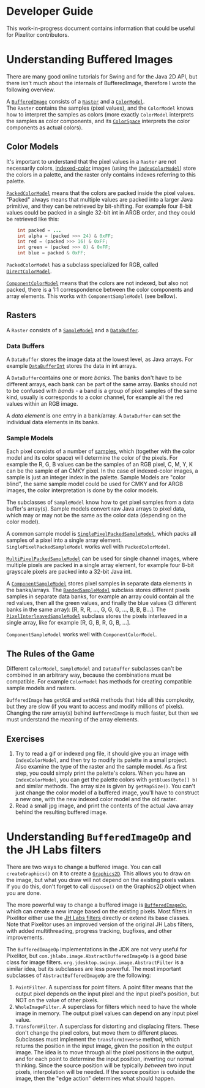 # Developer Guide

This work-in-progress document contains information that could be useful for Pixelitor contributors.

# Understanding Buffered Images

There are many good online tutorials for Swing and for the Java 2D API, but there isn't much about the internals of BufferedImage, therefore I wrote the following overview.

A [```BufferedImage```](https://docs.oracle.com/en/java/javase/17/docs/api/java.desktop/java/awt/image/BufferedImage.html) consists of a [```Raster```](https://docs.oracle.com/en/java/javase/17/docs/api/java.desktop/java/awt/image/Raster.html) and a [```ColorModel```](https://docs.oracle.com/en/java/javase/17/docs/api/java.desktop/java/awt/image/ColorModel.html).   
The ```Raster``` contains the samples (pixel values), and the ```ColorModel``` knows how to interpret the samples as colors (more exactly ```ColorModel``` interprets the samples as color components, and its [```ColorSpace```](https://docs.oracle.com/en/java/javase/17/docs/api/java.desktop/java/awt/color/ColorSpace.html) interprets the color components as actual colors).

## Color Models

It's important to understand that the pixel values in a ```Raster``` are not necessarily colors, [indexed-color](https://en.wikipedia.org/wiki/Indexed_color) images (using the [```IndexColorModel```](https://docs.oracle.com/en/java/javase/17/docs/api/java.desktop/java/awt/image/IndexColorModel.html)) store the colors in a palette, and the raster only contains indexes referring to this palette.

[```PackedColorModel```](https://docs.oracle.com/en/java/javase/17/docs/api/java.desktop/java/awt/image/PackedColorModel.html) means that the colors are packed inside the pixel values. "Packed" always means that multiple values are packed into a larger Java primitive, and they can be retrieved by bit-shifting. For example four 8-bit values could be packed in a single 32-bit int in ARGB order, and they could be retrieved like this:

```java
    int packed = ...
    int alpha = (packed >>> 24) & 0xFF;
    int red = (packed >>> 16) & 0xFF;
    int green = (packed >>> 8) & 0xFF;
    int blue = packed & 0xFF;
```

```PackedColorModel``` has a subclass specialized for RGB, called [```DirectColorModel```](https://docs.oracle.com/en/java/javase/17/docs/api/java.desktop/java/awt/image/DirectColorModel.html).

[```ComponentColorModel```](https://docs.oracle.com/en/java/javase/17/docs/api/java.desktop/java/awt/image/ComponentColorModel.html) means that the colors are not indexed, but also not packed, there is a 1:1 correspondence between the color components and array elements. This works with ```ComponentSampleModel``` (see bellow).

## Rasters

A ```Raster``` consists of a [```SampleModel```](https://docs.oracle.com/en/java/javase/17/docs/api/java.desktop/java/awt/image/SampleModel.html) and a [```DataBuffer```](https://docs.oracle.com/en/java/javase/17/docs/api/java.desktop/java/awt/image/DataBuffer.html).

### Data Buffers

A ```DataBuffer``` stores the image data at the lowest level, as Java arrays. For example [```DataBufferInt```](https://docs.oracle.com/en/java/javase/17/docs/api/java.desktop/java/awt/image/DataBufferInt.html) stores the data in int arrays.

A ```DataBuffer```contains one or more *banks*. The banks don't have to be different arrays, each bank can be part of the same array. Banks should not to be confused with *bands* - a band is a group of pixel samples of the same kind, usually is corresponds to a color channel, for example all the red values within an RGB image. 


A *data element* is one entry in a bank/array. A ```DataBuffer``` can set the individual data elements in its banks. 

### Sample Models

Each pixel consists of a number of [samples](https://en.wikipedia.org/wiki/Sample_(graphics)), which (together with the color model and its color space) will determine the color of the pixels. For example the R, G, B values can be the samples of an RGB pixel, C, M, Y, K can be the sample of an CMKY pixel. In the case of indexed-color images, a sample is just an integer index in the palette. Sample Models are "color blind", the same sample model could be used for CMKY and for ARGB images, the color interpretation is done by the color models.

The subclasses of ```SampleModel``` know how to get pixel samples from a data buffer's array(s). Sample models convert raw Java arrays to pixel data, which may or may not be the same as the color data (depending on the color model).

A common sample model is [```SinglePixelPackedSampleModel```](https://docs.oracle.com/en/java/javase/17/docs/api/java.desktop/java/awt/image/SinglePixelPackedSampleModel.html), which packs all samples of a pixel into a single array element. ```SinglePixelPackedSampleModel``` works well with ```PackedColorModel```.

[```MultiPixelPackedSampleModel```](https://docs.oracle.com/en/java/javase/17/docs/api/java.desktop/java/awt/image/MultiPixelPackedSampleModel.html) can be used for single channel images, where multiple pixels are packed in a single array element, for example four 8-bit grayscale pixels are packed into a 32-bit Java int.

A [```ComponentSampleModel```](https://docs.oracle.com/en/java/javase/17/docs/api/java.desktop/java/awt/image/ComponentSampleModel.html) stores pixel samples in separate data elements in the banks/arrays. The [```BandedSampleModel```](https://docs.oracle.com/en/java/javase/17/docs/api/java.desktop/java/awt/image/BandedSampleModel.html) subclass stores different pixels samples in separate data banks, for example an array could contain all the red values, then all the green values, and finally the blue values (3 different banks in the same array): [R, R, R, ..., G, G, G, ..., B, B, B...]. The [```PixelInterleavedSampleModel```](https://docs.oracle.com/en/java/javase/17/docs/api/java.desktop/java/awt/image/PixelInterleavedSampleModel.html) subclass stores the pixels interleaved in a single array, like for example [R, G, B, R, G, B, ...]. 

```ComponentSampleModel``` works well with ```ComponentColorModel```.

## The Rules of the Game

Different ```ColorModel```, ```SampleModel``` and ```DataBuffer``` subclasses can't be combined in an arbitrary way, because the combinations must be compatible. For example ```ColorModel``` has methods for creating compatible sample models and rasters.

```BufferedImage``` has ```getRGB``` and ```setRGB``` methods that hide all this complexity, but they are slow (if you want to access and modify millions of pixels). Changing the raw array(s) behind ```BufferedImage``` is much faster, but then we must understand the meaning of the array elements.

## Exercises

1. Try to read a gif or indexed png file, it should give you an image with ```IndexColorModel```, and then try to modify its palette in a small project. Also examine the type of the raster and the sample model. As a first step, you could simply print the palette's colors. When you have an ```IndexColorModel```, you can get the palette colors with ```getBlues​(byte[] b)``` and similar methods. The array size is given by ```getMapSize()```. You can't just change the color model of a buffered image, you'll have to construct a new one, with the new indexed color model and the old raster.
2. Read a small jpg image, and print the contents of the actual Java array behind the resulting buffered image.

# Understanding ```BufferedImageOp``` and the JH Labs filters

There are two ways to change a buffered image. You can call ```createGraphics()``` on it to create a [```Graphics2D```](https://docs.oracle.com/en/java/javase/17/docs/api/java.desktop/java/awt/Graphics2D.html). This allows you to draw on the image, but what you draw will not depend on the existing pixels values. If you do this, don't forget to call ```dispose()``` on the Graphics2D object when you are done.

The more powerful way to change a buffered image is  [```BufferedImageOp```](https://docs.oracle.com/en/java/javase/17/docs/api/java.desktop/java/awt/image/BufferedImageOp.html), which can create a new image based on the existing pixels. Most filters in Pixelitor either use the [JH Labs filters](http://www.jhlabs.com/ip/filters/) directly or extend its base classes. Note that Pixelitor uses an improved version of the original JH Labs filters, with added multithreading, progress tracking, bugfixes, and other improvements.

The ```BufferedImageOp``` implementations in the JDK are not very useful for Pixelitor, but ```com.jhlabs.image.AbstractBufferedImageOp``` is a good base class for image filters. ```org.jdesktop.swingx.image.AbstractFilter``` is a similar idea, but its subclasses are less powerful. The most important subclasses of ```AbstractBufferedImageOp``` are the following:

1. ```PointFilter```. A superclass for point filters. A point filter means that the output pixel depends on the input pixel and the input pixel's position, but NOT on the value of other pixels.
2. ```WholeImageFilter```. A superclass for filters which need to have the whole image in memory. The output pixel values can depend on any input pixel value.
3. ```TransformFilter```. A superclass for distorting and displacing filters. These don't change the pixel colors, but move them to different places. Subclasses must implement the ```transformInverse``` method, which returns the position in the input image, given the position in the output image. The idea is to move through all the pixel positions in the output, and for each point to determine the input position, inverting our normal thinking. Since the source position will be typically *between* two input pixels, interpolation will be needed. If the source position is outside the image, then the "edge action" determines what should happen. 


